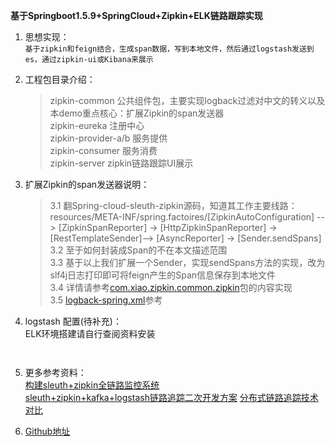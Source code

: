 **基于Springboot1.5.9+SpringCloud+Zipkin+ELK链路跟踪实现**

1. 思想实现：<br>
   ``基于zipkin和feign结合，生成span数据，写到本地文件，然后通过logstash发送到es，通过zipkin-ui或Kibana来展示``
  
2. 工程包目录介绍：<br>
   > zipkin-common 公共组件包，主要实现logback过滤对中文的转义以及本demo重点核心：扩展Zipkin的span发送器<br>
   > zipkin-eureka 注册中心<br>
   > zipkin-provider-a/b 服务提供<br>
   > zipkin-consumer 服务消费<br>
   > zipkin-server zipkin链路跟踪UI展示<br>
3. 扩展Zipkin的span发送器说明：<br>
   >3.1 翻Spring-cloud-sleuth-zipkin源码，知道其工作主要线路：<br>
   > resources/META-INF/spring.factoires/[ZipkinAutoConfiguration] -->
   > [ZipkinSpanReporter] -> [HttpZipkinSpanReporter] -> 
   > [RestTemplateSender]--> [AsyncReporter] -> [Sender.sendSpans]<br>
   >3.2 至于如何封装成Span的不在本文描述范围<br>
   >3.3 基于以上我们扩展一个Sender，实现sendSpans方法的实现，改为slf4j日志打印即可将feign产生的Span信息保存到本地文件<br>
   >3.4 详情请参考[com.xiao.zipkin.common.zipkin](https://github.com/Xlinlin/spingcloud-zipkin-elk-demo/tree/master/zipkin-common/src/main/java/com/xiao/zipkin/common)包的内容实现<br>
   >3.5 [logback-spring.xml](https://github.com/Xlinlin/spingcloud-zipkin-elk-demo/blob/master/zipkin-provider-b/src/main/resources/logback-spring.xml)参考
4. logstash 配置(待补充)：<br>
   ELK环境搭建请自行查阅资料安装<br>
   ```$xslt
    
   ```                    
   
5. 更多参考资料：<br>
  [构建sleuth+zipkin全链路监控系统](https://blog.csdn.net/u012394095/category_9279645.html)<br>
  [sleuth+zipkin+kafka+logstash链路追踪二次开发方案](https://blog.csdn.net/u012394095/article/details/94389644)
  [分布式链路追踪技术对比](https://blog.csdn.net/u012394095/article/details/79700200)
  
6. [Github地址](https://github.com/Xlinlin/spingcloud-zipkin-elk-demo)